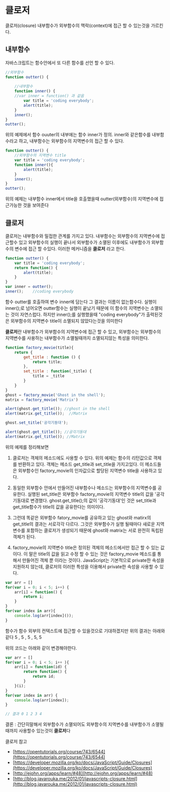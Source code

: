 # 클로저 

클로저(closure) 내부함수가 외부함수의 맥락(context)에 접근 할 수 있는것을 가르킨다.

## 내부함수

자바스크립트는 함수안에서 또 다른 함수를 선언 할 수 있다.

```js
//외부함수
function outter() {
    
    //내부함수
    function inner() {
    //var inner = function() 과 같음    
        var title = 'coding everybody';
        alert(title);
    }
    inner();
}
outter();
```

위의 예제에서 함수 ouuter의 내부에는 함수 inner가 정의. inner와 같은함수를 내부함수라고 하고, 내부함수는 외부함수의 지역변수의 접근 할 수 있다.

```js
function outter() {
    //외부함수의 지역변수 title
    var title = 'coding everybody';
    function inner(){
        alert(title);
    }
    inner();
}
outter();

```
위의 예제는 내부함수 inner에서 title을 호출했을때 outter(외부함수)의 지역변수에 접근가능한 것을 보여준다

## 클로저

클로저는 내부함수와 밀접한 관계를 가지고 있다. 내부함수는 외부함수의 지역변수에 접근할수 있고 외부함수의 실행이 끝나서 외부함수가 소멸된 이후에도 내부함수가 외부함수의 변수에 접근 할 수있다. 이러한 메커니즘을 **클로저** 라고 한다.

```js
function outter() {
    var title = 'coding everybody';
    return function() {
        alert(title);
    }
}
var inner = outter();
inner();    //coding everybody

```
함수 outter를 호출하여 변수 inner에 담는다 그 결과는 이름이 없는함수다. 실행이 inner();로 넘어오면 outter함수는 실행이 끝났기 때문에 이 함수의 지역변수는 소멸되는 것이 자연스럽다. 하지만 inner();를 실행했을때 "coding everybody"가 출력된것은 외부함수의 지역변수 title이 소멸되지 않았다는것을 의미한다

**클로저**란 내부함수가 외부함수의 지역변수에 접근 할 수 있고, 외부함수는 외부함수의 지역변수를 사용하는 내부함수가 소멸될때까지 소멸되지않는 특성을 의미한다.


```js
function factory_movie(title){
    return {
        get_title : function () {
            return title;
        },
        set_title : function(_title) {
            title = _title
        }
    }
}
ghost = factory_movie('Ghost in the shell');
matrix = factory_movie('Matrix')

alert(ghost.get_title()); //ghost in the shell 
alert(matrix.get_title());  //Matrix

ghost.set_title('공각기동대');

alert(ghost.get_title()); //공각기동대 
alert(matrix.get_title()); //Matrix

```
위의 예제를 정리해보면

1. 클로저는 객체의 메소드에도 사용할 수 있다. 위의 예제는 함수의 리턴값으로 객체를 반환하고 있다. 객체는 메소드 get_title과 set_title을 가지고있다. 이 메소드들은 외부함수인 factory_movie의 인자값으로 할당된 지역변수 title을 사용하고 있다.

2. 동일한 외부함수 안에서 만들어진 내부함수나 메소드는 외부함수의 지역변수를 공유한다. 실행된 set_title은 외부함수 factory_movie의 지역변수 title의 값을 '공각기동대로 변경했다. ghost.get_title();의 값이 '공각기동대'인 것은 set_title과 get_title함수가 title의 값을 공유한다는 의미이다.


3. 그런데 똑같은 외부함수 fatory_movie를 공유하고 있는 ghost와 matirx의 get_title의 결과는 서로각각 다르다. 그것은 외부함수가 실행 될때마다 새로운 지역변수를 포함하는 클로저가 생성되기 때문에 ghost와 matrix는 서로 완전히 독립된 객체가 된다.

4. factory_movie의 지역변수 title은 정의된 객체의 메소드에서만 접근 할 수 있는 값이다. 이 말은 title의 값을 읽고 수정 할 수 있는 것은 factory_movie 메소드를 통해서 만들어진 객체 뿐 이라는 것이다.
JavaScript는 기본적으로 private한 속성을 지원하지 않는데, 클로저의 이러한 특성을 이용해서 private한 속성을 사용할 수 있다.

```js
var arr = []
for(var i = 0; i < 5; i++) {
    arr[i] = function() {
        return i;
    }
}
for(var index in arr){
    console.log(arr[index]());
}
```

함수가 함수 외부의 컨텍스트에 접근할 수 있을것으로 기대하겠지만 위의 결과는 아래와같다 
5 , 5 , 5 , 5, 5

위의 코드는 아래와 같이 변경해야한다.

```js
var arr = []
for(var i = 0; i < 5; i++ ){
    arr[i] = function(id) {
        return function() {
            return id;
        }
    }(i);
}
for(var index in arr) {
    console.log(arr[index]);
}

// 결과 0 1 2 3 4
```

결론 : 간단히말해서 외부함수가 소멸되어도 외부함수의 지역변수를 내부함수가 소멸될때까지 사용할수 있는것이 **클로저**다


클로저 참고
+ [https://opentutorials.org/course/743/6544](https://opentutorials.org/course/743/6544)
+ [https://developer.mozilla.org/ko/docs/JavaScript/Guide/Closures](https://developer.mozilla.org/ko/docs/JavaScript/Guide/Closures)
+ [http://ejohn.org/apps/learn/#48](http://ejohn.org/apps/learn/#48)
+ [http://blog.javarouka.me/2012/01/javascripts-closure.html](http://blog.javarouka.me/2012/01/javascripts-closure.html)